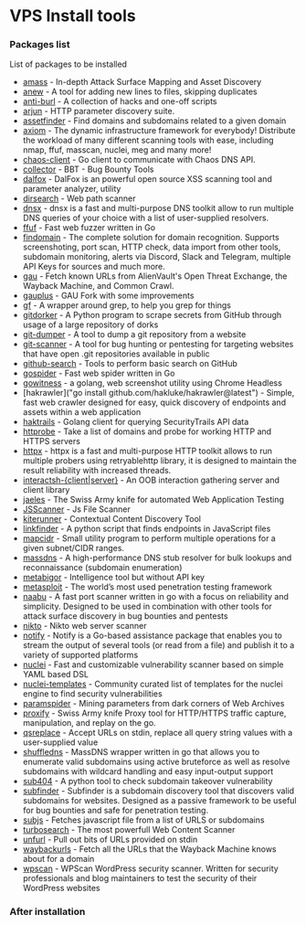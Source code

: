 # VPS Install tools

### Packages list
List of packages to be installed

- [amass]("https://github.com/OWASP/Amass") - In-depth Attack Surface Mapping and Asset Discovery
- [anew]("https://github.com/tomnomnom/anew") - A tool for adding new lines to files, skipping duplicates
- [anti-burl]("https://github.com/tomnomnom/hacks/tree/master/anti-burl") - A collection of hacks and one-off scripts
- [arjun]("https://github.com/s0md3v/Arjun") - HTTP parameter discovery suite. 
- [assetfinder]("https://github.com/tomnomnom/assetfinder") - Find domains and subdomains related to a given domain
- [axiom]("https://github.com/pry0cc/axiom") - The dynamic infrastructure framework for everybody! Distribute the workload of many different scanning tools with ease, including nmap, ffuf, masscan, nuclei, meg and many more!
- [chaos-client]("https://github.com/projectdiscovery/chaos-client") - Go client to communicate with Chaos DNS API.
- [collector]("https://github.com/m4ll0k/BBTz") - BBT - Bug Bounty Tools
- [dalfox]("https://github.com/hahwul/dalfox") - DalFox is an powerful open source XSS scanning tool and parameter analyzer, utility
- [dirsearch]("https://github.com/maurosoria/dirsearch") - Web path scanner
- [dnsx]("https://github.com/projectdiscovery/dnsx") - dnsx is a fast and multi-purpose DNS toolkit allow to run multiple DNS queries of your choice with a list of user-supplied resolvers.
- [ffuf]("https://github.com/ffuf/ffuf") - Fast web fuzzer written in Go
- [findomain]("https://github.com/Findomain/Findomain") - The complete solution for domain recognition. Supports screenshoting, port scan, HTTP check, data import from other tools, subdomain monitoring, alerts via Discord, Slack and Telegram, multiple API Keys for sources and much more.
- [gau]("https://github.com/lc/gau") - Fetch known URLs from AlienVault's Open Threat Exchange, the Wayback Machine, and Common Crawl.
- [gauplus]("https://github.com/bp0lr/gauplus") - GAU Fork with some improvements
- [gf]("https://github.com/tomnomnom/gf") - A wrapper around grep, to help you grep for things
- [gitdorker]("https://github.com/obheda12/GitDorker") - A Python program to scrape secrets from GitHub through usage of a large repository of dorks
- [git-dumper]("https://github.com/arthaud/git-dumper") - A tool to dump a git repository from a website
- [git-scanner]("https://github.com/HightechSec/git-scanner") - A tool for bug hunting or pentesting for targeting websites that have open .git repositories available in public
- [github-search]("https://github.com/gwen001/github-search") - Tools to perform basic search on GitHub
- [gospider]("https://github.com/jaeles-project/gospider") - Fast web spider written in Go
- [gowitness]("https://github.com/sensepost/gowitness") - a golang, web screenshot utility using Chrome Headless
- [hakrawler]("go install github.com/hakluke/hakrawler@latest") - Simple, fast web crawler designed for easy, quick discovery of endpoints and assets within a web application
- [haktrails]("https://github.com/hakluke/haktrails") - Golang client for querying SecurityTrails API data
- [httprobe]("https://github.com/tomnomnom/httprobe") - Take a list of domains and probe for working HTTP and HTTPS servers
- [httpx]("https://github.com/projectdiscovery/httpx") - httpx is a fast and multi-purpose HTTP toolkit allows to run multiple probers using retryablehttp library, it is designed to maintain the result reliability with increased threads.
- [interactsh-{client|server}]("https://github.com/projectdiscovery/interactsh") - An OOB interaction gathering server and client library
- [jaeles]("https://github.com/jaeles-project/jaeles") - The Swiss Army knife for automated Web Application Testing
- [JSScanner]("https://github.com/0x240x23elu/JSScanner") - Js File Scanner
- [kiterunner]("https://github.com/assetnote/kiterunner") - Contextual Content Discovery Tool 
- [linkfinder]("https://github.com/GerbenJavado/LinkFinder") - A python script that finds endpoints in JavaScript files 
- [mapcidr]("https://github.com/projectdiscovery/mapcidr") - Small utility program to perform multiple operations for a given subnet/CIDR ranges.
- [massdns]("https://github.com/blechschmidt/massdns") - A high-performance DNS stub resolver for bulk lookups and reconnaissance (subdomain enumeration) 
- [metabigor]("https://github.com/j3ssie/Metabigor") - Intelligence tool but without API key 
- [metasploit]("https://metasploit.com/") - The world’s most used penetration testing framework
- [naabu]("https://github.com/projectdiscovery/naabu") - A fast port scanner written in go with a focus on reliability and simplicity. Designed to be used in combination with other tools for attack surface discovery in bug bounties and pentests
- [nikto]("https://github.com/sullo/nikto") - Nikto web server scanner
- [notify]("https://github.com/projectdiscovery/notify") - Notify is a Go-based assistance package that enables you to stream the output of several tools (or read from a file) and publish it to a variety of supported platforms
- [nuclei]("https://github.com/projectdiscovery/nuclei") - Fast and customizable vulnerability scanner based on simple YAML based DSL
- [nuclei-templates]("https://github.com/projectdiscovery/nuclei-templates") - Community curated list of templates for the nuclei engine to find security vulnerabilities
- [paramspider]("https://github.com/devanshbatham/ParamSpider") - Mining parameters from dark corners of Web Archives
- [proxify]("https://github.com/projectdiscovery/proxify") - Swiss Army knife Proxy tool for HTTP/HTTPS traffic capture, manipulation, and replay on the go.
- [qsreplace]("https://github.com/tomnomnom/qsreplace") - Accept URLs on stdin, replace all query string values with a user-supplied value
- [shuffledns]("https://github.com/projectdiscovery/shuffledns") - MassDNS wrapper written in go that allows you to enumerate valid subdomains using active bruteforce as well as resolve subdomains with wildcard handling and easy input-output support
- [sub404]("https://github.com/r3curs1v3-pr0xy/sub404") - A python tool to check subdomain takeover vulnerability
- [subfinder]("https://github.com/projectdiscovery/subfinder") - Subfinder is a subdomain discovery tool that discovers valid subdomains for websites. Designed as a passive framework to be useful for bug bounties and safe for penetration testing.
- [subjs]("https://github.com/lc/subjs") - Fetches javascript file from a list of URLS or subdomains
- [turbosearch]("https://github.com/helviojunior/turbosearch") - The most powerfull Web Content Scanner
- [unfurl]("https://github.com/tomnomnom/unfurl") - Pull out bits of URLs provided on stdin
- [waybackurls]("https://github.com/tomnomnom/waybackurls") - Fetch all the URLs that the Wayback Machine knows about for a domain
- [wpscan]("https://github.com/wpscanteam/wpscan") - WPScan WordPress security scanner. Written for security professionals and blog maintainers to test the security of their WordPress websites

### After installation
